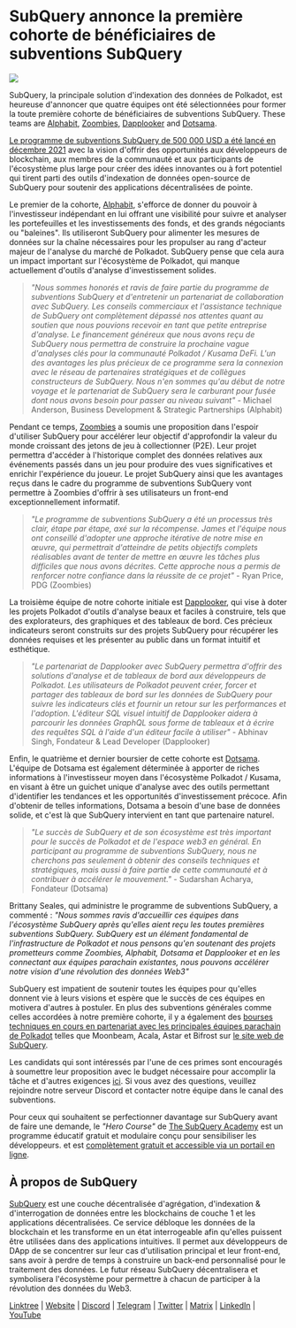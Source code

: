 # SubQuery annonce la première cohorte de bénéficiaires de subventions SubQuery

![](https://miro.medium.com/max/1400/1*qp0hhPcvodDIMmVScohSnw.png)

SubQuery, la principale solution d'indexation des données de Polkadot, est heureuse d'annoncer que quatre équipes ont été sélectionnées pour former la toute première cohorte de bénéficiaires de subventions SubQuery. These teams are [Alphabit](https://www.polkadata.xyz/), [Zoombies](https://zoombies.world), [Dapplooker](https://dapplooker.com/) and [Dotsama](http://dotsama.ai/).

[Le programme de subventions SubQuery de 500 000 USD a été lancé en décembre 2021](./20211222-grants.md) avec la vision d'offrir des opportunités aux développeurs de blockchain, aux membres de la communauté et aux participants de l'écosystème plus large pour créer des idées innovantes ou à fort potentiel qui tirent parti des outils d'indexation de données open-source de SubQuery pour soutenir des applications décentralisées de pointe.

Le premier de la cohorte, [Alphabit](https://www.polkadata.xyz/), s'efforce de donner du pouvoir à l'investisseur indépendant en lui offrant une visibilité pour suivre et analyser les portefeuilles et les investissements des fonds, et des grands négociants ou "baleines". Ils utiliseront SubQuery pour alimenter les mesures de données sur la chaîne nécessaires pour les propulser au rang d'acteur majeur de l'analyse du marché de Polkadot. SubQuery pense que cela aura un impact important sur l'écosystème de Polkadot, qui manque actuellement d'outils d'analyse d'investissement solides.

> _"Nous sommes honorés et ravis de faire partie du programme de subventions SubQuery et d'entretenir un partenariat de collaboration avec SubQuery. Les conseils commerciaux et l'assistance technique de SubQuery ont complètement dépassé nos attentes quant au soutien que nous pouvions recevoir en tant que petite entreprise d'analyse. Le financement généreux que nous avons reçu de SubQuery nous permettra de construire la prochaine vague d'analyses clés pour la communauté Polkadot / Kusama DeFi. L'un des avantages les plus précieux de ce programme sera la connexion avec le réseau de partenaires stratégiques et de collègues constructeurs de SubQuery. Nous n'en sommes qu'au début de notre voyage et le partenariat de SubQuery sera le carburant pour fusée dont nous avons besoin pour passer au niveau suivant"_ - Michael Anderson, Business Development & Strategic Partnerships (Alphabit)

Pendant ce temps, [Zoombies](https://zoombies.world/) a soumis une proposition dans l'espoir d'utiliser SubQuery pour accélérer leur objectif d'approfondir la valeur du monde croissant des jetons de jeu à collectionner (P2E). Leur projet permettra d'accéder à l'historique complet des données relatives aux événements passés dans un jeu pour produire des vues significatives et enrichir l'expérience du joueur. Le projet SubQuery ainsi que les avantages reçus dans le cadre du programme de subventions SubQuery vont permettre à Zoombies d'offrir à ses utilisateurs un front-end exceptionnellement informatif.

> _"Le programme de subventions SubQuery a été un processus très clair, étape par étape, axé sur la récompense. James et l'équipe nous ont conseillé d'adopter une approche itérative de notre mise en œuvre, qui permettrait d'atteindre de petits objectifs complets réalisables avant de tenter de mettre en œuvre les tâches plus difficiles que nous avons décrites. Cette approche nous a permis de renforcer notre confiance dans la réussite de ce projet"_ - Ryan Price, PDG (Zoombies)

La troisième équipe de notre cohorte initiale est [Dapplooker](https://dapplooker.com/), qui vise à doter les projets Polkadot d'outils d'analyse beaux et faciles à construire, tels que des explorateurs, des graphiques et des tableaux de bord. Ces précieux indicateurs seront construits sur des projets SubQuery pour récupérer les données requises et les présenter au public dans un format intuitif et esthétique.

> _"Le partenariat de Dapplooker avec SubQuery permettra d'offrir des solutions d'analyse et de tableaux de bord aux développeurs de Polkadot. Les utilisateurs de Polkadot peuvent créer, forcer et partager des tableaux de bord sur les données de SubQuery pour suivre les indicateurs clés et fournir un retour sur les performances et l'adoption. L'éditeur SQL visuel intuitif de Dapplooker aidera à parcourir les données GraphQL sous forme de tableaux et à écrire des requêtes SQL à l'aide d'un éditeur facile à utiliser"_ - Abhinav Singh, Fondateur & Lead Developer (Dapplooker)

Enfin, le quatrième et dernier boursier de cette cohorte est [Dotsama](http://dotsama.ai/). L'équipe de Dotsama est également déterminée à apporter de riches informations à l'investisseur moyen dans l'écosystème Polkadot / Kusama, en visant à être un guichet unique d'analyse avec des outils permettant d'identifier les tendances et les opportunités d'investissement précoce. Afin d'obtenir de telles informations, Dotsama a besoin d'une base de données solide, et c'est là que SubQuery intervient en tant que partenaire naturel.

> _"Le succès de SubQuery et de son écosystème est très important pour le succès de Polkadot et de l'espace web3 en général. En participant au programme de subventions SubQuery, nous ne cherchons pas seulement à obtenir des conseils techniques et stratégiques, mais aussi à faire partie de cette communauté et à contribuer à accélérer le mouvement."_ - Sudarshan Acharya, Fondateur (Dotsama)

Brittany Seales, qui administre le programme de subventions SubQuery, a commenté : _"Nous sommes ravis d'accueillir ces équipes dans l'écosystème SubQuery après qu'elles aient reçu les toutes premières subventions SubQuery. SubQuery est un élément fondamental de l'infrastructure de Polkadot et nous pensons qu'en soutenant des projets prometteurs comme Zoombies, Alphabit, Dotsama et Dapplooker et en les connectant aux équipes parachain existantes, nous pouvons accélérer notre vision d'une révolution des données Web3"_

SubQuery est impatient de soutenir toutes les équipes pour qu'elles donnent vie à leurs visions et espère que le succès de ces équipes en motivera d'autres à postuler. En plus des subventions générales comme celles accordées à notre première cohorte, il y a également des [bourses techniques en cours en partenariat avec les principales équipes parachain de Polkadot](./20220127-grants-bounties.md) telles que Moonbeam, Acala, Astar et Bifrost sur [le site web de SubQuery](https://subquery.network/grants).

Les candidats qui sont intéressés par l'une de ces primes sont encouragés à soumettre leur proposition avec le budget nécessaire pour accomplir la tâche et d'autres exigences [ici](https://docs.google.com/forms/d/e/1FAIpQLSfmMazkebKwNTWThBkVGaxf2Bg8s4aWZ0ZhwiMCtc9kv4sJHQ/viewform). Si vous avez des questions, veuillez rejoindre notre serveur Discord et contacter notre équipe dans le canal des subventions.

Pour ceux qui souhaitent se perfectionner davantage sur SubQuery avant de faire une demande, le _"Hero Course"_ de [The SubQuery Academy](./20211018-subquery-launches-the-subquery-academy.md) est un programme éducatif gratuit et modulaire conçu pour sensibiliser les développeurs. et est [complètement gratuit et accessible via un portail en ligne](https://subquery.coassemble.com/unlock/dOKZW6O#/).

## À propos de SubQuery

[SubQuery](https://subquery.network) est une couche décentralisée d'agrégation, d'indexation & d'interrogation de données entre les blockchains de couche 1 et les applications décentralisées. Ce service débloque les données de la blockchain et les transforme en un état interrogeable afin qu'elles puissent être utilisées dans des applications intuitives. Il permet aux développeurs de DApp de se concentrer sur leur cas d'utilisation principal et leur front-end, sans avoir à perdre de temps à construire un back-end personnalisé pour le traitement des données. Le futur réseau SubQuery décentralisera et symbolisera l'écosystème pour permettre à chacun de participer à la révolution des données du Web3.

​​[Linktree](https://linktr.ee/subquerynetwork) | [Website](https://subquery.network/) | [Discord](https://discord.com/invite/78zg8aBSMG) | [Telegram](https://t.me/subquerynetwork) | [Twitter](https://twitter.com/subquerynetwork) | [Matrix](https://matrix.to/#/#subquery:matrix.org) | [LinkedIn](https://www.linkedin.com/company/subquery) | [YouTube](https://www.youtube.com/channel/UCi1a6NUUjegcLHDFLr7CqLw)

